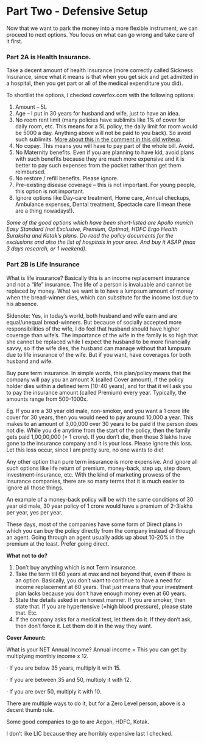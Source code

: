 # Part Two - Defensive Setup

Now that we want to park the money into a more flexible instrument, we can proceed to next options. You focus on what can go wrong and take care of it first.

### **Part 2A is Health Insurance**.

Take a decent amount of health insurance \(more correctly called Sickness Insurance, since what it means is that when you get sick and get admitted in a hospital, then you get part or all of the medical expenditure you did\).

To shortlist the options, I checked coverfox.com with the following options:

1. Amount – 5L
2. Age – I put in 30 years for husband and wife, just to have an idea.
3. No room rent limit \(many policies have sublimits like 1% of cover for daily room, etc. This means for a 5L policy, the daily limit for room would be 5000 a day. Anything above will not be paid to you back\). So avoid such sublimits. [More about this in the comment in this old writeup](https://www.reddit.com/r/IndiaInvestments/comments/2h3r0a/how_to_buy_a_health_insurance_policy_steps_and/).
4. No copay. This means you will have to pay part of the whole bill. Avoid.
5. No Maternity benefits. Even if you are planning to have kid, avoid plans with such benefits because they are much more expensive and it is better to pay such expenses from the pocket rather than get them reimbursed.
6. No restore / refill benefits. Please ignore.
7. Pre-existing disease coverage – this is not important. For young people, this option is not important.
8. Ignore options like Day-care treatment, Home care, Annual checkups, Ambulance expenses, Dental treatment, Spectacle care \(I mean these are a thing nowadays!\).

_Some of the good options which have been short-listed are Apollo munich Easy Standard \(not Exclusive, Premium, Optima\), HDFC Ergo Health Suraksha and Kotak’s plans. Do read the policy documents for the exclusions and also the list of hospitals in your area. And buy it ASAP \(max 3 days research, or 1 weekend\)._

### **Part 2B is Life Insurance**

What is life insurance? Basically this is an income replacement insurance and not a “life” insurance. The life of a person is invaluable and cannot be replaced by money. What we want is to have a lumpsum amount of money when the bread-winner dies, which can substitute for the income lost due to his absence.

Sidenote: Yes, in today’s world, both husband and wife earn and are equal/unequal bread-winners. But because of socially accepted more responsibilities of the wife, I do feel that husband should have higher coverage than wife’s. The importance of the wife in the family is so high that she cannot be replaced while I expect the husband to be more financially savvy, so if the wife dies, the husband can manage without that lumpsum due to life insurance of the wife. But if you want, have coverages for both husband and wife.

Buy pure term insurance. In simple words, this plan/policy means that the company will pay you an amount X \(called Cover amount\), if the policy holder dies within a defined term \(10-40 years\), and for that it will ask you to pay the insurance amount \(called Premium\) every year. Typically, the amounts range from 500-1000x.

Eg. If you are a 30 year old male, non-smoker, and you want a 1 crore life cover for 30 years, then you would need to pay around 10,000 a year. This makes to an amount of 3,00,000 over 30 years to be paid if the person does not die. While you die anytime from the start of the policy, then the family gets paid 1,00,00,000 \(= 1 crore\). If you don’t die, then those 3 lakhs have gone to the insurance company and it is your loss. Please ignore this loss. Let this loss occur, since I am pretty sure, no one wants to die!

Any other option than pure term insurance is more expensive. And ignore all such options like life return of premium, money-back, step up, step down, investment-insurance, etc. With the kind of marketing prowess of the insurance companies, there are so many terms that it is much easier to ignore all those things.

An example of a money-back policy will be with the same conditions of 30 year old male, 30 year policy of 1 crore would have a premium of 2-3lakhs per year, yes per year.

These days, most of the companies have some form of Direct plans in which you can buy the policy directly from the company instead of through an agent. Going through an agent usually adds up about 10-20% in the premium at the least. Prefer going direct.

**What not to do?**

1. Don’t buy anything which is not Term insurance.
2. Take the term till 60 years at max and not beyond that, even if there is an option. Basically, you don’t want to continue to have a need for income replacement at 60 years. That just means that your investment plan lacks because you don’t have enough money even at 60 years.
3. State the details asked in an honest manner. If you are smoker, then state that. If you are hypertensive \(=high blood pressure\), please state that. Etc.
4. If the company asks for a medical test, let them do it. If they don’t ask, then don’t force it. Let them do it in the way they want.

**Cover Amount:**

What is your NET Annual Income? Annual income = This you can get by multiplying monthly income x 12.

· If you are below 35 years, multiply it with 15.

· If you are between 35 and 50, multiply it with 12.

· If you are over 50, multiply it with 10.

There are multiple ways to do it, but for a Zero Level person, above is a decent thumb rule.

Some good companies to go to are Aegon, HDFC, Kotak.

I don’t like LIC because they are horribly expensive last I checked.

